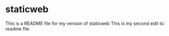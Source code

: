 # staticweb
This is a README file for my version of staticweb
This is my second edit to readme file
